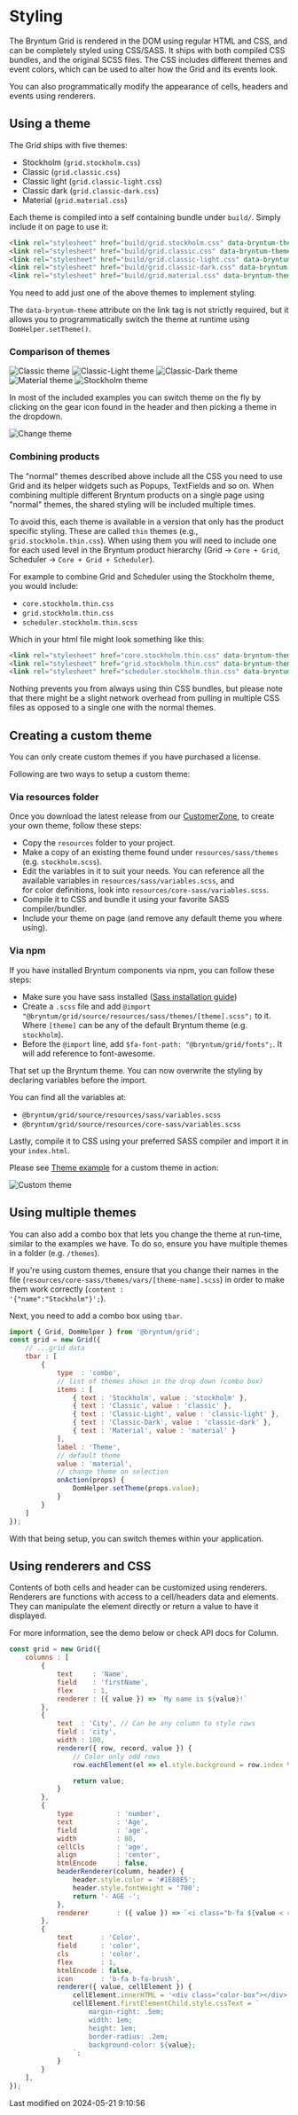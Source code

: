 # Styling
The Bryntum Grid is rendered in the DOM using regular HTML and CSS, and can be completely 
styled using CSS/SASS. It ships with both compiled CSS bundles, and the original SCSS files. 
The CSS includes different themes and event colors, which can be used to alter how the 
Grid and its events look.

You can also programmatically modify the appearance of cells, headers and events using renderers.

## Using a theme

The Grid ships with five themes:
- Stockholm (`grid.stockholm.css`)
- Classic (`grid.classic.css`)
- Classic light (`grid.classic-light.css`)
- Classic dark (`grid.classic-dark.css`)
- Material (`grid.material.css`)

Each theme is compiled into a self containing bundle under `build/`. 
Simply include it on page to use it:

```html
<link rel="stylesheet" href="build/grid.stockholm.css" data-bryntum-theme>
<link rel="stylesheet" href="build/grid.classic.css" data-bryntum-theme>
<link rel="stylesheet" href="build/grid.classic-light.css" data-bryntum-theme>
<link rel="stylesheet" href="build/grid.classic-dark.css" data-bryntum-theme>
<link rel="stylesheet" href="build/grid.material.css" data-bryntum-theme>
```

You need to add just one of the above themes to implement styling.

<div class="note">

The <code>data-bryntum-theme</code> attribute on the link tag is not strictly required, 
but it allows you to 
programmatically switch the theme at runtime using <code>DomHelper.setTheme()</code>.

</div>

### Comparison of themes

![Classic theme](Grid/themes/thumb.classic.png "Default theme")
![Classic-Light theme](Grid/themes/thumb.classic-light.png "Light theme")
![Classic-Dark theme](Grid/themes/thumb.classic-dark.png "Dark theme")
![Material theme](Grid/themes/thumb.material.png "Material theme")
![Stockholm theme](Grid/themes/thumb.stockholm.png "Stockholm theme")

In most of the included examples you can switch theme on the fly by clicking on the gear icon found in the header and
then picking a theme in the dropdown.

![Change theme](Grid/changing-theme.png "Change theme")

### Combining products

The "normal" themes described above include all the CSS you need to use Grid and its helper widgets such as Popups,
TextFields and so on. When combining multiple different Bryntum products on a single page using "normal" themes, the
shared styling will be included multiple times.

To avoid this, each theme is available in a version that only has the product specific styling. These are called `thin`
themes (e.g., `grid.stockholm.thin.css`). When using them you will need to include one
for each used level in the Bryntum product hierarchy (Grid -> `Core + Grid`, Scheduler -> `Core + Grid + Scheduler`).

For example to combine Grid and Scheduler using the Stockholm theme, you would include:

- `core.stockholm.thin.css`
- `grid.stockholm.thin.css`
- `scheduler.stockholm.thin.scss`

Which in your html file might look something like this:

```html
<link rel="stylesheet" href="core.stockholm.thin.css" data-bryntum-theme>
<link rel="stylesheet" href="grid.stockholm.thin.css" data-bryntum-theme>
<link rel="stylesheet" href="scheduler.stockholm.thin.css" data-bryntum-theme>
```

<div class="note">

Nothing prevents you from always using thin CSS bundles, but please note that there might be a slight network overhead 
from pulling in multiple CSS files as opposed to a single one with the normal themes.

</div>

## Creating a custom theme

<div class="note">

You can only create custom themes if you have purchased a license.

</div>

Following are two ways to setup a custom theme:

### Via resources folder

Once you download the latest release from our [CustomerZone](https://customerzone.bryntum.com/), 
to create your own theme, follow these steps:

* Copy the `resources` folder to your project.
* Make a copy of an existing theme found under `resources/sass/themes` (e.g. `stockholm.scss`).
* Edit the variables in it to suit your needs. You can reference all the 
  available variables in `resources/sass/variables.scss`, and  
  for color definitions, look into `resources/core-sass/variables.scss`.
* Compile it to CSS and bundle it using your favorite SASS compiler/bundler.
* Include your theme on page (and remove any default theme you where using).

### Via npm

If you have installed Bryntum components via npm, you can follow these steps:

* Make sure you have sass installed ([Sass installation guide](https://sass-lang.com/install/))
* Create a `.scss` file and  add `@import "@bryntum/grid/source/resources/sass/themes/[theme].scss";` to it. 
Where `[theme]` can be any of the default Bryntum theme (e.g. `stockholm`).
* Before the `@import` line, add `$fa-font-path: "@bryntum/grid/fonts";`. It will add reference to font-awesome.

That set up the Bryntum theme. You can now overwrite the styling by declaring 
variables before the import.

You can find all the variables at:
- `@bryntum/grid/source/resources/sass/variables.scss`
- `@bryntum/grid/source/resources/core-sass/variables.scss`

Lastly, compile it to CSS using your preferred SASS compiler and import it in your `index.html`.

Please see <a href="../examples/theme/" target="_blank">Theme example</a> for a custom theme in action:

![Custom theme](Grid/themes/thumb.custom.png "Custom theme")

## Using multiple themes

You can also add a combo box that lets you change the theme at run-time, similar to the examples we have.
To do so, ensure you have multiple themes in a folder (e.g. `/themes`).

<div class="note">

If you're using custom themes, ensure that you change their names in the file 
(<code>resources/core-sass/themes/vars/[theme-name].scss</code>) in order to 
make them work correctly (<code>content : '{"name":"Stockholm"}';</code>).

</div>

Next, you need to add a combo box using `tbar`.

```javascript
import { Grid, DomHelper } from '@bryntum/grid';
const grid = new Grid({
    // ...grid data
    tbar : [
        {
            type  : 'combo',
            // list of themes shown in the drop down (combo box)
            items : [
                { text : 'Stockholm', value : 'stockholm' },
                { text : 'Classic', value : 'classic' },
                { text : 'Classic-Light', value : 'classic-light' },
                { text : 'Classic-Dark', value : 'classic-dark' },
                { text : 'Material', value : 'material' }
            ],
            label : 'Theme',
            // default theme
            value : 'material',
            // change theme on selection
            onAction(props) {
                DomHelper.setTheme(props.value);
            }
        }
    ]
});
```

With that being setup, you can switch themes within your application.

## Using renderers and CSS

Contents of both cells and header can be customized using renderers. Renderers are functions with access to a cell/headers
data and elements. They can manipulate the element directly or return a value to have it displayed.

For more information, see the demo below or check API docs for Column.

<div class="external-example" data-file="Grid/guides/styling/renderers.js"></div>

```javascript
const grid = new Grid({
    columns : [
        {
            text     : 'Name',
            field    : 'firstName',
            flex     : 1,
            renderer : ({ value }) => `My name is ${value}!`
        },
        {
            text  : 'City', // Can be any column to style rows
            field : 'city',
            width : 100,
            renderer({ row, record, value }) {
                // Color only odd rows
                row.eachElement(el => el.style.background = row.index % 2 === 0 ? '#b2ffe9' : '#ffffff');

                return value;
            }
        },
        {
            type           : 'number',
            text           : 'Age',
            field          : 'age',
            width          : 80,
            cellCls        : 'age',
            align          : 'center',
            htmlEncode     : false,
            headerRenderer(column, header) {
                header.style.color = '#1E88E5';
                header.style.fontWeight = '700';
                return '- AGE -';
            },
            renderer       : ({ value }) => `<i class="b-fa ${value < 40 ? 'b-fa-child' : 'b-fa-male'}"></i>`
        },
        {
            text       : 'Color',
            field      : 'color',
            cls        : 'color',
            flex       : 1,
            htmlEncode : false,
            icon       : 'b-fa b-fa-brush',
            renderer({ value, cellElement }) {
                cellElement.innerHTML = '<div class="color-box"></div>' + value;
                cellElement.firstElementChild.style.cssText = `
                    margin-right: .5em;
                    width: 1em;
                    height: 1em;
                    border-radius: .2em;
                    background-color: ${value};
                `;
            }
        }
    ],
});
```


<p class="last-modified">Last modified on 2024-05-21 9:10:56</p>